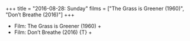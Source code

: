 +++
title = "2016-08-28: Sunday"
films = ["The Grass is Greener (1960)", "Don’t Breathe (2016)"]
+++


* Film: The Grass is Greener (1960) +
* Film: Don’t Breathe (2016) {T} +
